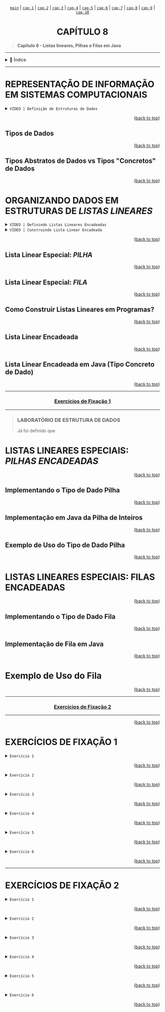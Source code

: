 <span align=center>
    
[`main`](https://github.com/LoriaLawrenceZ/FIAP-2ESOA-F1/tree/main) | [`cap-1`](https://github.com/LoriaLawrenceZ/FIAP-2ESOA-F1/tree/cap-1) | [`cap-2`](https://github.com/LoriaLawrenceZ/FIAP-2ESOA-F1/tree/cap-2) | [`cap-3`](https://github.com/LoriaLawrenceZ/FIAP-2ESOA-F1/tree/cap-3) | [`cap-4`](https://github.com/LoriaLawrenceZ/FIAP-2ESOA-F1/tree/cap-4) | [`cap-5`](https://github.com/LoriaLawrenceZ/FIAP-2ESOA-F1/tree/cap-5) | [`cap-6`](https://github.com/LoriaLawrenceZ/FIAP-2ESOA-F1/tree/cap-6) | [`cap-7`](https://github.com/LoriaLawrenceZ/FIAP-2ESOA-F1/tree/cap-7) | [`cap-8`](https://github.com/LoriaLawrenceZ/FIAP-2ESOA-F1/tree/cap-8) | [`cap-9`](https://github.com/LoriaLawrenceZ/FIAP-2ESOA-F1/tree/cap-9) | [`cap-10`](https://github.com/LoriaLawrenceZ/FIAP-2ESOA-F1/tree/cap-10)

</span>

<div name="readme-top">
    <h1 align=center>CAPÍTULO 8</h1>
</div>

>**Capítulo 8 - Listas lineares, Pilhas e Filas em Java**

---

<details>
    <summary><span>📌 Índice</span></summary>

- [REPRESENTAÇÃO DE INFORMAÇÃO EM SISTEMAS COMPUTACIONAIS](#representação-de-informação-em-sistemas-computacionais)
  - [Tipos de Dados](#tipos-de-dados)
  - [Tipos Abstratos de Dados vs Tipos "Concretos" de Dados](#tipos-abstratos-de-dados-vs-tipos-concretos-de-dados)
- [ORGANIZANDO DADOS EM ESTRUTURAS DE *LISTAS LINEARES*](#organizando-dados-em-estruturas-de-listas-lineares)
  - [Lista Linear Especial: *PILHA*](#lista-linear-especial-pilha)
  - [Lista Linear Especial: *FILA*](#lista-linear-especial-fila)
  - [Como Construir Listas Lineares em Programas?](#como-construir-listas-lineares-em-programas)
  - [Lista Linear Encadeada](#lista-linear-encadeada)
  - [Lista Linear Encadeada em Java (Tipo Concreto de Dado)](#lista-linear-encadeada-em-java-tipo-concreto-de-dado)
- [LISTAS LINEARES ESPECIAIS: *PILHAS ENCADEADAS*](#listas-lineares-especiais-pilhas-encadeadas)
  - [Implementando o Tipo de Dado Pilha](#implementando-o-tipo-de-dado-pilha)
  - [Implementação em Java da Pilha de Inteiros](#implementação-em-java-da-pilha-de-inteiros)
  - [Exemplo de Uso do Tipo de Dado Pilha](#exemplo-de-uso-do-tipo-de-dado-pilha)
- [LISTAS LINEARES ESPECIAIS: FILAS ENCADEADAS](#listas-lineares-especiais-filas-encadeadas)
  - [Implementando o Tipo de Dado Fila](#implementando-o-tipo-de-dado-fila)
  - [Implementação de Fila em Java](#implementação-de-fila-em-java)
- [Exemplo de Uso do Fila](#exemplo-de-uso-do-fila)
- [EXERCÍCIOS DE FIXAÇÃO 1](#exercícios-de-fixação-1)
- [EXERCÍCIOS DE FIXAÇÃO 2](#exercícios-de-fixação-2)

</details>

---

# REPRESENTAÇÃO DE INFORMAÇÃO EM SISTEMAS COMPUTACIONAIS

<details close>
    <summary><code>VÍDEO | Definição de Estruturas de Dados</code></summary>


</details>

<p align="right">(<a href="#readme-top">back to top</a>)</p>

## Tipos de Dados

<p align="right">(<a href="#readme-top">back to top</a>)</p>

## Tipos Abstratos de Dados vs Tipos "Concretos" de Dados

<p align="right">(<a href="#readme-top">back to top</a>)</p>

# ORGANIZANDO DADOS EM ESTRUTURAS DE *LISTAS LINEARES*

<details close>
    <summary><code>VÍDEO | Definindo Listas Lineares Encadeadas</code></summary>


</details>

<details close>
    <summary><code>VÍDEO | Construindo Lista Linear Encadeada</code></summary>


</details>

<p align="right">(<a href="#readme-top">back to top</a>)</p>

## Lista Linear Especial: *PILHA*

<p align="right">(<a href="#readme-top">back to top</a>)</p>

## Lista Linear Especial: *FILA*

<p align="right">(<a href="#readme-top">back to top</a>)</p>

## Como Construir Listas Lineares em Programas?

<p align="right">(<a href="#readme-top">back to top</a>)</p>

## Lista Linear Encadeada

<p align="right">(<a href="#readme-top">back to top</a>)</p>

## Lista Linear Encadeada em Java (Tipo Concreto de Dado)

<p align="right">(<a href="#readme-top">back to top</a>)</p>

---

<span>
    <h3 align=center>

[Exercícios de Fixação 1](#exercícios-de-fixação-1)
    </h3>
</span>

---

> ### LABORATÓRIO DE ESTRUTURA DE DADOS
>
> Já foi definido que

# LISTAS LINEARES ESPECIAIS: *PILHAS ENCADEADAS*

<p align="right">(<a href="#readme-top">back to top</a>)</p>

## Implementando o Tipo de Dado Pilha

<p align="right">(<a href="#readme-top">back to top</a>)</p>

## Implementação em Java da Pilha de Inteiros

<p align="right">(<a href="#readme-top">back to top</a>)</p>

## Exemplo de Uso do Tipo de Dado Pilha

<p align="right">(<a href="#readme-top">back to top</a>)</p>

# LISTAS LINEARES ESPECIAIS: FILAS ENCADEADAS

<p align="right">(<a href="#readme-top">back to top</a>)</p>

## Implementando o Tipo de Dado Fila

<p align="right">(<a href="#readme-top">back to top</a>)</p>

## Implementação de Fila em Java

<p align="right">(<a href="#readme-top">back to top</a>)</p>

# Exemplo de Uso do Fila

<p align="right">(<a href="#readme-top">back to top</a>)</p>

---

<span>
    <h3 align=center>

[Exercícios de Fixação 2](#exercícios-de-fixação-2)
    </h3>
</span>

---

<p align="right">(<a href="#readme-top">back to top</a>)</p>

# EXERCÍCIOS DE FIXAÇÃO 1

<details>
    <summary><code>Exercício 1</code></summary>

</details>

<p align="right">(<a href="#readme-top">back to top</a>)</p>

<details>
    <summary><code>Exercício 2</code></summary>

</details>

<p align="right">(<a href="#readme-top">back to top</a>)</p>

<details>
    <summary><code>Exercício 3</code></summary>

</details>

<p align="right">(<a href="#readme-top">back to top</a>)</p>

<details>
    <summary><code>Exercício 4</code></summary>
    
</details>

<p align="right">(<a href="#readme-top">back to top</a>)</p>

<details>
    <summary><code>Exercício 5</code></summary>
    
</details>

<p align="right">(<a href="#readme-top">back to top</a>)</p>

<details>
    <summary><code>Exercício 6</code></summary>
    
</details>

<p align="right">(<a href="#readme-top">back to top</a>)</p>

---

# EXERCÍCIOS DE FIXAÇÃO 2

<details>
    <summary><code>Exercício 1</code></summary>

</details>

<p align="right">(<a href="#readme-top">back to top</a>)</p>

<details>
    <summary><code>Exercício 2</code></summary>

</details>

<p align="right">(<a href="#readme-top">back to top</a>)</p>

<details>
    <summary><code>Exercício 3</code></summary>

</details>

<p align="right">(<a href="#readme-top">back to top</a>)</p>

<details>
    <summary><code>Exercício 4</code></summary>
    
</details>

<p align="right">(<a href="#readme-top">back to top</a>)</p>

<details>
    <summary><code>Exercício 5</code></summary>
    
</details>

<p align="right">(<a href="#readme-top">back to top</a>)</p>

<details>
    <summary><code>Exercício 6</code></summary>
    
</details>

<p align="right">(<a href="#readme-top">back to top</a>)</p>